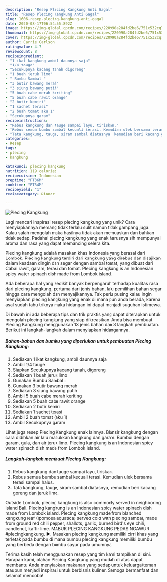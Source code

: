 ```yaml
---
description: "Resep Plecing Kangkung Anti Gagal"
title: "Resep Plecing Kangkung Anti Gagal"
slug: 1606-resep-plecing-kangkung-anti-gagal
date: 2020-08-17T06:54:55.892Z
image: https://img-global.cpcdn.com/recipes/220990a284fd2be6/751x532cq70/plecing-kangkung-foto-resep-utama.jpg
thumbnail: https://img-global.cpcdn.com/recipes/220990a284fd2be6/751x532cq70/plecing-kangkung-foto-resep-utama.jpg
cover: https://img-global.cpcdn.com/recipes/220990a284fd2be6/751x532cq70/plecing-kangkung-foto-resep-utama.jpg
author: Carrie Carlson
ratingvalue: 4.7
reviewcount: 8
recipeingredient:
- "1 ikat kangkung ambil daunnya saja"
- "1/4 tauge"
- "Secukupnya kacang tanah digoreng"
- "1 buah jeruk limo"
- " Bumbu Sambal "
- "3 butir bawang merah"
- "3 siung bawang putih"
- "5 buah cabe merah keriting"
- "5 buah cabe rawit orange"
- "2 butir kemiri"
- "1 sachet terasi"
- "2 buah tomat aku 1"
- "Secukupnya garam"
recipeinstructions:
- "Rebus kangkung dan tauge sampai layu, tiriskan."
- "Rebus semua bumbu sambal kecuali terasi. Kemudian ulek bersama terasi sampai halus."
- "Tata kangkung, tauge, siram sambal diatasnya, kemudian beri kacang goreng dan jeruk limo."
categories:
- Resep
tags:
- plecing
- kangkung

katakunci: plecing kangkung 
nutrition: 119 calories
recipecuisine: Indonesian
preptime: "PT36M"
cooktime: "PT34M"
recipeyield: "1"
recipecategory: Dinner

---
```



![Plecing Kangkung](https://img-global.cpcdn.com/recipes/220990a284fd2be6/751x532cq70/plecing-kangkung-foto-resep-utama.jpg)

Lagi mencari inspirasi resep plecing kangkung yang unik? Cara menyiapkannya memang tidak terlalu sulit namun tidak gampang juga. Kalau salah mengolah maka hasilnya tidak akan memuaskan dan bahkan tidak sedap. Padahal plecing kangkung yang enak harusnya sih mempunyai aroma dan rasa yang dapat memancing selera kita.

Plecing kangkung adalah masakan khas Indonesia yang berasal dari Lombok. Plecing kangkung terdiri dari kangkung yang direbus dan disajikan dalam keadaan dingin dan segar dengan sambal tomat, yang dibuat dari Cabai rawit, garam, terasi dan tomat. Plecing kangkung is an Indonesian spicy water spinach dish made from Lombok island.

Ada beberapa hal yang sedikit banyak berpengaruh terhadap kualitas rasa dari plecing kangkung, pertama dari jenis bahan, lalu pemilihan bahan segar hingga cara mengolah dan menyajikannya. Tak perlu pusing kalau ingin menyiapkan plecing kangkung yang enak di mana pun anda berada, karena asal sudah tahu triknya maka hidangan ini dapat menjadi suguhan istimewa.


Di bawah ini ada beberapa tips dan trik praktis yang dapat diterapkan untuk mengolah plecing kangkung yang siap dikreasikan. Anda bisa membuat Plecing Kangkung menggunakan 13 jenis bahan dan 3 langkah pembuatan. Berikut ini langkah-langkah dalam menyiapkan hidangannya.

<!--inarticleads1-->

##### Bahan-bahan dan bumbu yang diperlukan untuk pembuatan Plecing Kangkung:

1. Sediakan 1 ikat kangkung, ambil daunnya saja
1. Ambil 1/4 tauge
1. Siapkan Secukupnya kacang tanah, digoreng
1. Sediakan 1 buah jeruk limo
1. Gunakan  Bumbu Sambal :
1. Gunakan 3 butir bawang merah
1. Sediakan 3 siung bawang putih
1. Ambil 5 buah cabe merah keriting
1. Sediakan 5 buah cabe rawit orange
1. Sediakan 2 butir kemiri
1. Sediakan 1 sachet terasi
1. Ambil 2 buah tomat (aku 1)
1. Ambil Secukupnya garam


Lihat juga resep Plecing Kangkung enak lainnya. Blansir kangkung dengan cara didihkan air lalu masukkan kangkung dan garam. Bumbui dengan garam, gula, dan air jeruk limo. Plecing kangkung is an Indonesian spicy water spinach dish made from Lombok island. 

<!--inarticleads2-->

##### Langkah-langkah membuat Plecing Kangkung:

1. Rebus kangkung dan tauge sampai layu, tiriskan.
1. Rebus semua bumbu sambal kecuali terasi. Kemudian ulek bersama terasi sampai halus.
1. Tata kangkung, tauge, siram sambal diatasnya, kemudian beri kacang goreng dan jeruk limo.


Outside Lombok, plecing kangkung is also commonly served in neighboring island Bali. Plecing kangkung is an Indonesian spicy water spinach dish made from Lombok island. Plecing kangkung made from blanched kangkung leaf (Ipomoea aquatica) served cold with plecing sambal, made from ground red chili pepper, shallots, garlic, burned bird&#39;s eye chili, candlenut, kaffir lime. MABUK PLECING KANGKUNG PEDAS NGAWUR #plecingkangkung. ►. Masakan plecing kangkung memiliki cirri khas yang terletak pada bumbu di mana bumbu plecing kangkung memiliki bumbu yang berbeda dengan bumbu sayur pada umumnya. 

Terima kasih telah menggunakan resep yang tim kami tampilkan di sini. Harapan kami, olahan Plecing Kangkung yang mudah di atas dapat membantu Anda menyiapkan makanan yang sedap untuk keluarga/teman ataupun menjadi inspirasi untuk berbisnis kuliner. Semoga bermanfaat dan selamat mencoba!
